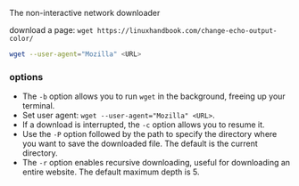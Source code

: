 The non-interactive network downloader

download a page: `wget https://linuxhandbook.com/change-echo-output-color/`
```sh
wget --user-agent="Mozilla" <URL>
```

### options
- The `-b` option allows you to run `wget` in the background, freeing up your terminal.
- Set user agent: `wget --user-agent="Mozilla" <URL>`.
- If a download is interrupted, the `-c` option allows you to resume it.
- Use the `-P` option followed by the path to specify the directory where you want to save the downloaded file. The default is the current directory.
- The `-r` option enables recursive downloading, useful for downloading an entire website. The default maximum depth is 5.